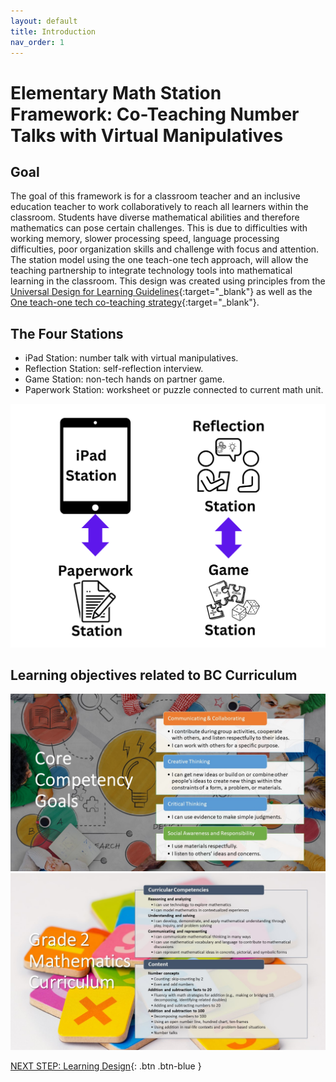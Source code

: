 ```yaml
---
layout: default
title: Introduction 
nav_order: 1
---
```


# Elementary Math Station Framework: Co-Teaching Number Talks with Virtual Manipulatives 

## Goal
The goal of this framework is for a classroom teacher and an inclusive education teacher to work collaboratively to reach all learners within the classroom. Students have diverse mathematical abilities and therefore mathematics can pose certain challenges. This is due to difficulties with working memory, slower processing speed, language processing difficulties, poor organization skills and challenge with focus and attention. The station model using the one teach-one tech approach, will allow the teaching partnership to integrate technology tools into mathematical learning in the classroom. This design was created using principles from the [Universal Design for Learning Guidelines](https://udlguidelines.cast.org/){:target="_blank"}  as well as the [One teach-one tech co-teaching strategy](https://journals-sagepub-com.ezproxy.library.uvic.ca/doi/epub/10.1177/01626434231177869){:target="_blank"}.

## The Four Stations
- iPad Station: number talk with virtual manipulatives. 
- Reflection Station: self-reflection interview.
- Game Station: non-tech hands on partner game.
- Paperwork Station: worksheet or puzzle connected to current math unit.

<img src="images/stations.png" style="width:700px;" alt="Stations"><br>

## Learning objectives related to BC Curriculum
<img src="images/core-competencies.jpg" style="width:700px;" alt="Core Competencies"><br>
<img src="images/curriculum.jpg" style="width:700px;" alt="Core Competencies">

[NEXT STEP: Learning Design](learning-design.html){: .btn .btn-blue }
